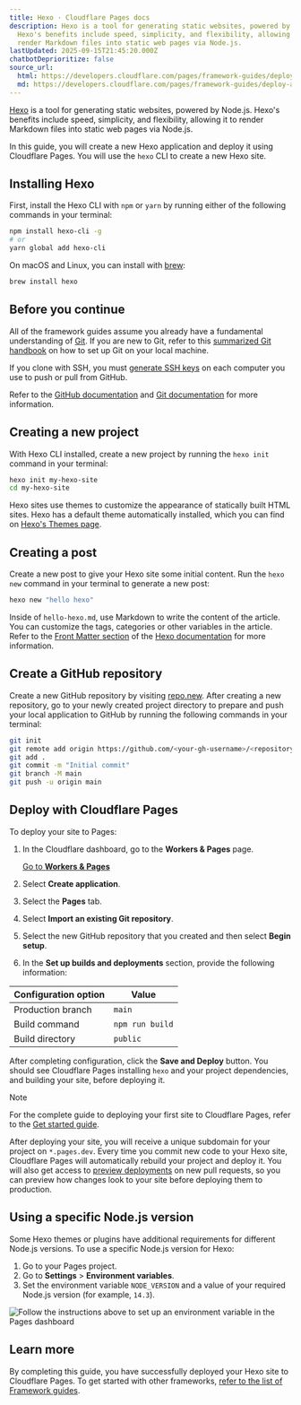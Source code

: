 ```yaml
---
title: Hexo · Cloudflare Pages docs
description: Hexo is a tool for generating static websites, powered by Node.js.
  Hexo's benefits include speed, simplicity, and flexibility, allowing it to
  render Markdown files into static web pages via Node.js.
lastUpdated: 2025-09-15T21:45:20.000Z
chatbotDeprioritize: false
source_url:
  html: https://developers.cloudflare.com/pages/framework-guides/deploy-a-hexo-site/
  md: https://developers.cloudflare.com/pages/framework-guides/deploy-a-hexo-site/index.md
---
```


[Hexo](https://hexo.io/) is a tool for generating static websites, powered by Node.js. Hexo's benefits include speed, simplicity, and flexibility, allowing it to render Markdown files into static web pages via Node.js.

In this guide, you will create a new Hexo application and deploy it using Cloudflare Pages. You will use the `hexo` CLI to create a new Hexo site.

## Installing Hexo

First, install the Hexo CLI with `npm` or `yarn` by running either of the following commands in your terminal:

```sh
npm install hexo-cli -g
# or
yarn global add hexo-cli
```

On macOS and Linux, you can install with [brew](https://brew.sh/):

```sh
brew install hexo
```

## Before you continue

All of the framework guides assume you already have a fundamental understanding of [Git](https://git-scm.com/). If you are new to Git, refer to this [summarized Git handbook](https://guides.github.com/introduction/git-handbook/) on how to set up Git on your local machine.

If you clone with SSH, you must [generate SSH keys](https://docs.github.com/en/github/authenticating-to-github/connecting-to-github-with-ssh/generating-a-new-ssh-key-and-adding-it-to-the-ssh-agent) on each computer you use to push or pull from GitHub.

Refer to the [GitHub documentation](https://guides.github.com/introduction/git-handbook/) and [Git documentation](https://git-scm.com/book/en/v2) for more information.

## Creating a new project

With Hexo CLI installed, create a new project by running the `hexo init` command in your terminal:

```sh
hexo init my-hexo-site
cd my-hexo-site
```

Hexo sites use themes to customize the appearance of statically built HTML sites. Hexo has a default theme automatically installed, which you can find on [Hexo's Themes page](https://hexo.io/themes/).

## Creating a post

Create a new post to give your Hexo site some initial content. Run the `hexo new` command in your terminal to generate a new post:

```sh
hexo new "hello hexo"
```

Inside of `hello-hexo.md`, use Markdown to write the content of the article. You can customize the tags, categories or other variables in the article. Refer to the [Front Matter section](https://hexo.io/docs/front-matter) of the [Hexo documentation](https://hexo.io/docs/) for more information.

## Create a GitHub repository

Create a new GitHub repository by visiting [repo.new](https://repo.new). After creating a new repository, go to your newly created project directory to prepare and push your local application to GitHub by running the following commands in your terminal:

```sh
git init
git remote add origin https://github.com/<your-gh-username>/<repository-name>
git add .
git commit -m "Initial commit"
git branch -M main
git push -u origin main
```

## Deploy with Cloudflare Pages

To deploy your site to Pages:

1. In the Cloudflare dashboard, go to the **Workers & Pages** page.

   [Go to **Workers & Pages**](https://dash.cloudflare.com/?to=/:account/workers-and-pages)

2. Select **Create application**.

3. Select the **Pages** tab.

4. Select **Import an existing Git repository**.

5. Select the new GitHub repository that you created and then select **Begin setup**.

6. In the **Set up builds and deployments** section, provide the following information:

| Configuration option | Value |
| - | - |
| Production branch | `main` |
| Build command | `npm run build` |
| Build directory | `public` |

After completing configuration, click the **Save and Deploy** button. You should see Cloudflare Pages installing `hexo` and your project dependencies, and building your site, before deploying it.

Note

For the complete guide to deploying your first site to Cloudflare Pages, refer to the [Get started guide](https://developers.cloudflare.com/pages/get-started/).

After deploying your site, you will receive a unique subdomain for your project on `*.pages.dev`. Every time you commit new code to your Hexo site, Cloudflare Pages will automatically rebuild your project and deploy it. You will also get access to [preview deployments](https://developers.cloudflare.com/pages/configuration/preview-deployments/) on new pull requests, so you can preview how changes look to your site before deploying them to production.

## Using a specific Node.js version

Some Hexo themes or plugins have additional requirements for different Node.js versions. To use a specific Node.js version for Hexo:

1. Go to your Pages project.
2. Go to **Settings** > **Environment variables**.
3. Set the environment variable `NODE_VERSION` and a value of your required Node.js version (for example, `14.3`).

![Follow the instructions above to set up an environment variable in the Pages dashboard](https://developers.cloudflare.com/_astro/node-version-pages.19kURO88_1mEGg.webp)

## Learn more

By completing this guide, you have successfully deployed your Hexo site to Cloudflare Pages. To get started with other frameworks, [refer to the list of Framework guides](https://developers.cloudflare.com/pages/framework-guides/).
